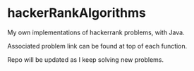# hackerRankAlgorithms
My own implementations of hackerrank problems, with Java.

Associated problem link can be found at top of each function.

Repo will be updated as I keep solving new problems.
